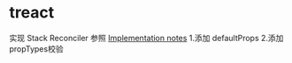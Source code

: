 # treact
实现 Stack Reconciler
参照 [Implementation notes](https://facebook.github.io/react/contributing/implementation-notes.html)
 1.添加 defaultProps
 2.添加 propTypes校验
